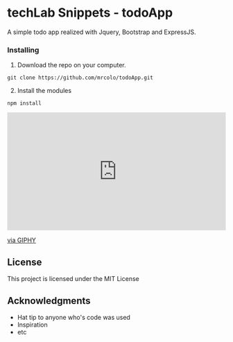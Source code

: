 # techLab Snippets - todoApp

A simple todo app realized with Jquery, Bootstrap and ExpressJS.

### Installing

1. Download the repo on your computer.

```
git clone https://github.com/mrcolo/todoApp.git
```

2. Install the modules

```
npm install
```

<div style="width:100%;height:0;padding-bottom:54%;position:relative;"><iframe src="https://giphy.com/embed/2ysmWkZW5O5PJbNmFo" width="100%" height="100%" style="position:absolute" frameBorder="0" class="giphy-embed" allowFullScreen></iframe></div><p><a href="https://giphy.com/gifs/2ysmWkZW5O5PJbNmFo">via GIPHY</a></p>
    
## License

This project is licensed under the MIT License

## Acknowledgments

* Hat tip to anyone who's code was used
* Inspiration
* etc
